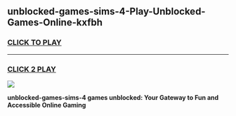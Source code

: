 
## unblocked-games-sims-4-Play-Unblocked-Games-Online-kxfbh
<h3>
<a href="https://premium76.site?title=unblocked-games-sims-4&ref=25A">CLICK TO PLAY</a></h3>
<hr>

<h3>
<a href="https://premium76.site?title=unblocked-games-sims-4&ref=25A">CLICK 2 PLAY</a>
  
</h3>

<a href="https://premium76.site?title=unblocked-games-sims-4&ref=25A"><img src="https://clearcache.store/games.png"></a>


**unblocked-games-sims-4 games unblocked: Your Gateway to Fun and Accessible Online Gaming**
